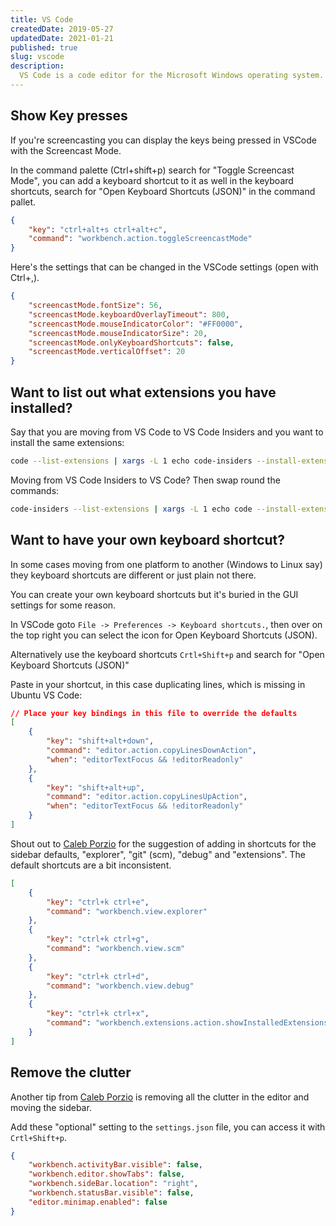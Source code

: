 ```yaml
---
title: VS Code
createdDate: 2019-05-27
updatedDate: 2021-01-21
published: true
slug: vscode
description:
  VS Code is a code editor for the Microsoft Windows operating system.
---
```


## Show Key presses

If you're screencasting you can display the keys being pressed in
VSCode with the Screencast Mode.

In the command palette (Ctrl+shift+p) search for "Toggle Screencast
Mode", you can add a keyboard shortcut to it as well in the keyboard
shortcuts, search for "Open Keyboard Shortcuts (JSON)" in the command
pallet.

```json
{
	"key": "ctrl+alt+s ctrl+alt+c",
	"command": "workbench.action.toggleScreencastMode"
}
```

Here's the settings that can be changed in the VSCode settings (open
with Ctrl+,).

```json
{
	"screencastMode.fontSize": 56,
	"screencastMode.keyboardOverlayTimeout": 800,
	"screencastMode.mouseIndicatorColor": "#FF0000",
	"screencastMode.mouseIndicatorSize": 20,
	"screencastMode.onlyKeyboardShortcuts": false,
	"screencastMode.verticalOffset": 20
}
```

## Want to list out what extensions you have installed?

Say that you are moving from VS Code to VS Code Insiders and you want
to install the same extensions:

```bash
code --list-extensions | xargs -L 1 echo code-insiders --install-extension
```

Moving from VS Code Insiders to VS Code? Then swap round the commands:

```bash
code-insiders --list-extensions | xargs -L 1 echo code --install-extension
```

## Want to have your own keyboard shortcut?

In some cases moving from one platform to another (Windows to Linux
say) they keyboard shortcuts are different or just plain not there.

You can create your own keyboard shortcuts but it's buried in the GUI
settings for some reason.

In VSCode goto `File -> Preferences -> Keyboard shortcuts.`, then over
on the top right you can select the icon for Open Keyboard Shortcuts
(JSON).

Alternatively use the keyboard shortcuts `Crtl+Shift+p` and search for
"Open Keyboard Shortcuts (JSON)"

Paste in your shortcut, in this case duplicating lines, which is
missing in Ubuntu VS Code:

```json
// Place your key bindings in this file to override the defaults
[
	{
		"key": "shift+alt+down",
		"command": "editor.action.copyLinesDownAction",
		"when": "editorTextFocus && !editorReadonly"
	},
	{
		"key": "shift+alt+up",
		"command": "editor.action.copyLinesUpAction",
		"when": "editorTextFocus && !editorReadonly"
	}
]
```

Shout out to [Caleb Porzio] for the suggestion of adding in shortcuts for
the sidebar defaults, "explorer", "git" (scm), "debug" and "extensions".
The default shortcuts are a bit inconsistent.

```json
[
	{
		"key": "ctrl+k ctrl+e",
		"command": "workbench.view.explorer"
	},
	{
		"key": "ctrl+k ctrl+g",
		"command": "workbench.view.scm"
	},
	{
		"key": "ctrl+k ctrl+d",
		"command": "workbench.view.debug"
	},
	{
		"key": "ctrl+k ctrl+x",
		"command": "workbench.extensions.action.showInstalledExtensions"
	}
]
```

## Remove the clutter

Another tip from [Caleb Porzio] is removing all the clutter in the editor
and moving the sidebar.

Add these "optional" setting to the `settings.json` file, you can
access it with `Crtl+Shift+p`.

```json
{
	"workbench.activityBar.visible": false,
	"workbench.editor.showTabs": false,
	"workbench.sideBar.location": "right",
	"workbench.statusBar.visible": false,
	"editor.minimap.enabled": false
}
```

<!-- Links -->

[caleb porzio]: https://twitter.com/calebporzio
